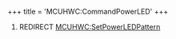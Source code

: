 +++
title = 'MCUHWC:CommandPowerLED'
+++

1.  REDIRECT
    [MCUHWC:SetPowerLEDPattern](MCUHWC:SetPowerLEDPattern "wikilink")
